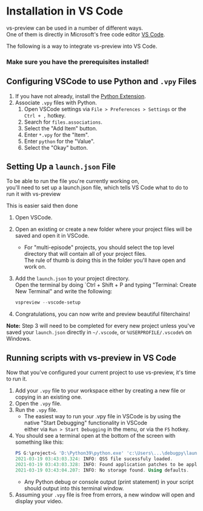 # Installation in VS Code

vs-preview can be used in a number of different ways.<br>One of them is directly in Microsoft's free code editor [VS Code](https://code.visualstudio.com).

The following is a way to integrate vs-preview into VS Code. 

### Make sure you have the prerequisites installed!


## Configuring VSCode to use Python and `.vpy` Files

1. If you have not already, install the [Python Extension](https://marketplace.visualstudio.com/items?itemName=ms-python.python).
1. Associate `.vpy` files with Python.
    1. Open VSCode settings via `File > Preferences > Settings` or the `Ctrl + ,` hotkey.
    1. Search for `files.associations`.
    1. Select the "Add Item" button.
    1. Enter `*.vpy` for the "Item".
    1. Enter `python` for the "Value".
    1. Select the "Okay" button.

## Setting Up a `launch.json` File

To be able to run the file you're currently working on,<br>you'll need to set up a launch.json file,
which tells VS Code what to do to run it with vs-preview

This is easier said then done

1. Open VSCode.
1. Open an existing or create a new folder where your project files will be saved and open it in VSCode.
    * For "multi-episode" projects, you should select the top level directory that will contain all of your project files.<br>The rule of thumb is doing this in the folder you'll have open and work on.
1. Add the `launch.json` to your project directory.<br>
    Open the terminal by doing `Ctrl + Shift + P and typing "Terminal: Create New Terminal" and write the following:

    ```powershell
    vspreview --vscode-setup
    ```
1. Congratulations, you can now write and preview beautiful filterchains!

**Note:** Step 3 will need to be completed for every new project unless you've saved your `launch.json` directly in `~/.vscode`, or `%USERPROFILE/.vscode%` on Windows.

## Running scripts with vs-preview in VS Code

Now that you've configured your current project to use vs-preview, it's time to run it. 

1. Add your `.vpy` file to your workspace either by creating a new file or copying in an existing one. 
1. Open the `.vpy` file.
1. Run the `.vpy` file.
    * The easiest way to run your .vpy file in VSCode is by using the native "Start Debugging" functionality in VSCode<br>either via `Run > Start Debugging` in the menu, or via the `F5` hotkey. 
1. You should see a terminal open at the bottom of the screen with something like this:
    ```powershell
    PS G:\project>& 'D:\Python39\python.exe' 'c:\Users\...\debugpy\launcher' '62134' '--' '~/vapoursynth-preview/run.py' 'G:\project\episode_1_720p.vpy'
    2021-03-19 03:43:03.324: INFO: QSS file sucessfuly loaded.
    2021-03-19 03:43:03.328: INFO: Found application patches to be applied.
    2021-03-19 03:43:04.207: INFO: No storage found. Using defaults.
    ```
    * Any Python debug or console output (print statement) in your script should output into this terminal window.
1. Assuming your `.vpy` file is free from errors, a new window will open and display your video.
